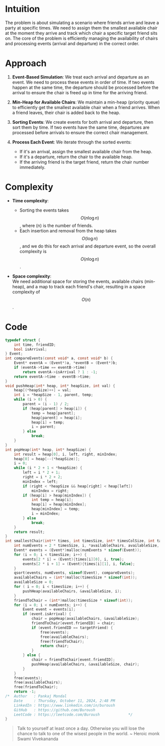 # Intuition
The problem is about simulating a scenario where friends arrive and leave a party at specific times. We need to assign them the smallest available chair at the moment they arrive and track which chair a specific target friend sits on. The core of the problem is efficiently managing the availability of chairs and processing events (arrival and departure) in the correct order.

# Approach
1. **Event-Based Simulation**: We treat each arrival and departure as an event. We need to process these events in order of time. If two events happen at the same time, the departure should be processed before the arrival to ensure the chair is freed up in time for the arriving friend.
   
2. **Min-Heap for Available Chairs**: We maintain a min-heap (priority queue) to efficiently get the smallest available chair when a friend arrives. When a friend leaves, their chair is added back to the heap.

3. **Sorting Events**: We create events for both arrival and departure, then sort them by time. If two events have the same time, departures are processed before arrivals to ensure the correct chair management.

4. **Process Each Event**: We iterate through the sorted events:
   - If it's an arrival, assign the smallest available chair from the heap.
   - If it's a departure, return the chair to the available heap.
   - If the arriving friend is the target friend, return the chair number immediately.

# Complexity
- **Time complexity**:  
  - Sorting the events takes $$O(n \log n)$$, where \(n\) is the number of friends.
  - Each insertion and removal from the heap takes $$O(\log n)$$, and we do this for each arrival and departure event, so the overall complexity is $$O(n \log n)$$.

- **Space complexity**:  
  We need additional space for storing the events, available chairs (min-heap), and a map to track each friend's chair, resulting in a space complexity of $$O(n)$$.

# Code
```c
typedef struct {
    int time, friendID;
    bool isArrival;
} Event;
int compareEvents(const void* a, const void* b) {
    Event* eventA = (Event*)a, *eventB = (Event*)b;
    if (eventA->time == eventB->time) 
        return eventA->isArrival ? 1 : -1;
    return eventA->time - eventB->time;
}
void pushHeap(int* heap, int* heapSize, int val) {
    heap[(*heapSize)++] = val;
    int i = *heapSize - 1, parent, temp;
    while (i > 0) {
        parent = (i - 1) / 2;
        if (heap[parent] > heap[i]) {
            temp = heap[parent];
            heap[parent] = heap[i];
            heap[i] = temp;
            i = parent;
        } else
            break;
    }
}
int popHeap(int* heap, int* heapSize) {
    int result = heap[0], i, left, right, minIndex;
    heap[0] = heap[--(*heapSize)];
    i = 0;
    while (i * 2 + 1 < *heapSize) {
        left = i * 2 + 1;
        right = i * 2 + 2;
        minIndex = left;
        if (right < *heapSize && heap[right] < heap[left]) 
            minIndex = right;
        if (heap[i] > heap[minIndex]) {
            int temp = heap[i];
            heap[i] = heap[minIndex];
            heap[minIndex] = temp;
            i = minIndex;
        } else 
            break;
    }
    return result;
}
int smallestChair(int** times, int timesSize, int* timesColSize, int targetFriend) {
    int numEvents = 2 * timesSize, i, *availableChairs, availableSize, *friendToChair, chair;
    Event* events = (Event*)malloc(numEvents * sizeof(Event));
    for (i = 0; i < timesSize; i++) {
        events[2 * i] = (Event){times[i][0], i, true};
        events[2 * i + 1] = (Event){times[i][1], i, false};
    }
    qsort(events, numEvents, sizeof(Event), compareEvents);
    availableChairs = (int*)malloc(timesSize * sizeof(int));
    availableSize = 0;
    for ( i = 0; i < timesSize; i++) {
        pushHeap(availableChairs, &availableSize, i);
    }
    friendToChair = (int*)malloc(timesSize * sizeof(int));
    for (i = 0; i < numEvents; i++) {
        Event event = events[i];
        if (event.isArrival) {
            chair = popHeap(availableChairs, &availableSize);
            friendToChair[event.friendID] = chair;
            if (event.friendID == targetFriend) {
                free(events);
                free(availableChairs);
                free(friendToChair);
                return chair;
            }
        } else {
            chair = friendToChair[event.friendID];
            pushHeap(availableChairs, &availableSize, chair);
        }
    }
    free(events);
    free(availableChairs);
    free(friendToChair);
    return -1;
/*	Author   : Pankaj Mondal
	Date     : Thursday, October 11, 2024, 2:48 PM
	LinkedIn : https://www.linkedin.com/in/buroush
	GitHub   : https://github.com/Buroush
	LeetCode : https://leetcode.com/Buroush        		*/    
}
```
> Talk to yourself at least once a day. Otherwise you will lose the chance to talk to one of the wisest people in the world. ~ Heroic monk Swami Vivekananda

